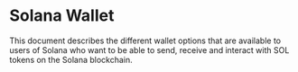 # Solana Wallet
This document describes the different wallet options that are available to users
of Solana who want to be able to send, receive and interact with
SOL tokens on the Solana blockchain.
